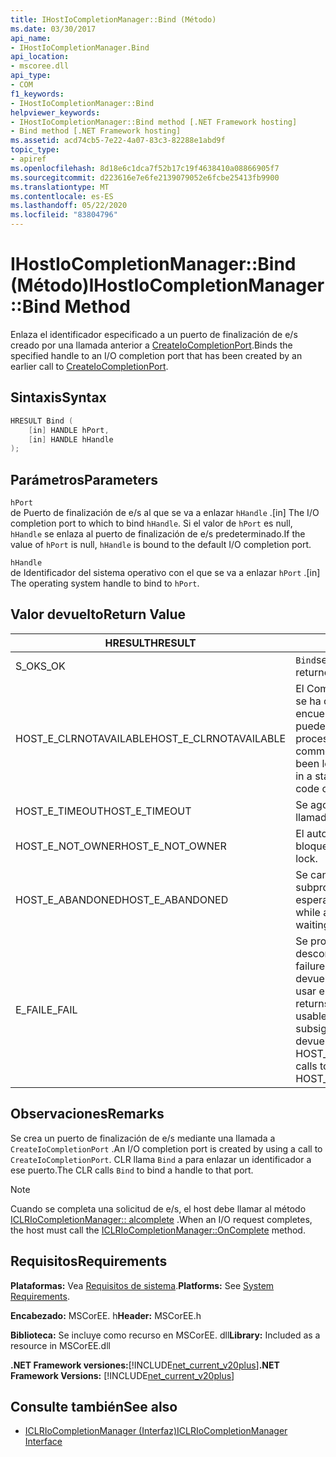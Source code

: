 ```yaml
---
title: IHostIoCompletionManager::Bind (Método)
ms.date: 03/30/2017
api_name:
- IHostIoCompletionManager.Bind
api_location:
- mscoree.dll
api_type:
- COM
f1_keywords:
- IHostIoCompletionManager::Bind
helpviewer_keywords:
- IHostIoCompletionManager::Bind method [.NET Framework hosting]
- Bind method [.NET Framework hosting]
ms.assetid: acd74cb5-7e22-4a07-83c3-82288e1abd9f
topic_type:
- apiref
ms.openlocfilehash: 8d18e6c1dca7f52b17c19f4638410a08866905f7
ms.sourcegitcommit: d223616e7e6fe2139079052e6fcbe25413fb9900
ms.translationtype: MT
ms.contentlocale: es-ES
ms.lasthandoff: 05/22/2020
ms.locfileid: "83804796"
---
```

# <a name="ihostiocompletionmanagerbind-method"></a><span data-ttu-id="1d549-102">IHostIoCompletionManager::Bind (Método)</span><span class="sxs-lookup"><span data-stu-id="1d549-102">IHostIoCompletionManager::Bind Method</span></span>
<span data-ttu-id="1d549-103">Enlaza el identificador especificado a un puerto de finalización de e/s creado por una llamada anterior a [CreateIoCompletionPort](ihostiocompletionmanager-createiocompletionport-method.md).</span><span class="sxs-lookup"><span data-stu-id="1d549-103">Binds the specified handle to an I/O completion port that has been created by an earlier call to [CreateIoCompletionPort](ihostiocompletionmanager-createiocompletionport-method.md).</span></span>  
  
## <a name="syntax"></a><span data-ttu-id="1d549-104">Sintaxis</span><span class="sxs-lookup"><span data-stu-id="1d549-104">Syntax</span></span>  
  
```cpp  
HRESULT Bind (  
    [in] HANDLE hPort,  
    [in] HANDLE hHandle  
);  
```  
  
## <a name="parameters"></a><span data-ttu-id="1d549-105">Parámetros</span><span class="sxs-lookup"><span data-stu-id="1d549-105">Parameters</span></span>  
 `hPort`  
 <span data-ttu-id="1d549-106">de Puerto de finalización de e/s al que se va a enlazar `hHandle` .</span><span class="sxs-lookup"><span data-stu-id="1d549-106">[in] The I/O completion port to which to bind `hHandle`.</span></span> <span data-ttu-id="1d549-107">Si el valor de `hPort` es null, `hHandle` se enlaza al puerto de finalización de e/s predeterminado.</span><span class="sxs-lookup"><span data-stu-id="1d549-107">If the value of `hPort` is null, `hHandle` is bound to the default I/O completion port.</span></span>  
  
 `hHandle`  
 <span data-ttu-id="1d549-108">de Identificador del sistema operativo con el que se va a enlazar `hPort` .</span><span class="sxs-lookup"><span data-stu-id="1d549-108">[in] The operating system handle to bind to `hPort`.</span></span>  
  
## <a name="return-value"></a><span data-ttu-id="1d549-109">Valor devuelto</span><span class="sxs-lookup"><span data-stu-id="1d549-109">Return Value</span></span>  
  
|<span data-ttu-id="1d549-110">HRESULT</span><span class="sxs-lookup"><span data-stu-id="1d549-110">HRESULT</span></span>|<span data-ttu-id="1d549-111">Descripción</span><span class="sxs-lookup"><span data-stu-id="1d549-111">Description</span></span>|  
|-------------|-----------------|  
|<span data-ttu-id="1d549-112">S_OK</span><span class="sxs-lookup"><span data-stu-id="1d549-112">S_OK</span></span>|<span data-ttu-id="1d549-113">`Bind`se devolvió correctamente.</span><span class="sxs-lookup"><span data-stu-id="1d549-113">`Bind` returned successfully.</span></span>|  
|<span data-ttu-id="1d549-114">HOST_E_CLRNOTAVAILABLE</span><span class="sxs-lookup"><span data-stu-id="1d549-114">HOST_E_CLRNOTAVAILABLE</span></span>|<span data-ttu-id="1d549-115">El Common Language Runtime (CLR) no se ha cargado en un proceso o el CLR se encuentra en un estado en el que no puede ejecutar código administrado ni procesar la llamada correctamente.</span><span class="sxs-lookup"><span data-stu-id="1d549-115">The common language runtime (CLR) has not been loaded into a process, or the CLR is in a state in which it cannot run managed code or process the call successfully.</span></span>|  
|<span data-ttu-id="1d549-116">HOST_E_TIMEOUT</span><span class="sxs-lookup"><span data-stu-id="1d549-116">HOST_E_TIMEOUT</span></span>|<span data-ttu-id="1d549-117">Se agotó el tiempo de espera de la llamada.</span><span class="sxs-lookup"><span data-stu-id="1d549-117">The call timed out.</span></span>|  
|<span data-ttu-id="1d549-118">HOST_E_NOT_OWNER</span><span class="sxs-lookup"><span data-stu-id="1d549-118">HOST_E_NOT_OWNER</span></span>|<span data-ttu-id="1d549-119">El autor de la llamada no posee el bloqueo.</span><span class="sxs-lookup"><span data-stu-id="1d549-119">The caller does not own the lock.</span></span>|  
|<span data-ttu-id="1d549-120">HOST_E_ABANDONED</span><span class="sxs-lookup"><span data-stu-id="1d549-120">HOST_E_ABANDONED</span></span>|<span data-ttu-id="1d549-121">Se canceló un evento mientras un subproceso o fibra bloqueados estaba esperando en él.</span><span class="sxs-lookup"><span data-stu-id="1d549-121">An event was canceled while a blocked thread or fiber was waiting on it.</span></span>|  
|<span data-ttu-id="1d549-122">E_FAIL</span><span class="sxs-lookup"><span data-stu-id="1d549-122">E_FAIL</span></span>|<span data-ttu-id="1d549-123">Se produjo un error grave desconocido.</span><span class="sxs-lookup"><span data-stu-id="1d549-123">An unknown catastrophic failure occurred.</span></span> <span data-ttu-id="1d549-124">Cuando un método devuelve E_FAIL, CLR ya no se puede usar en el proceso.</span><span class="sxs-lookup"><span data-stu-id="1d549-124">When a method returns E_FAIL, the CLR is no longer usable within the process.</span></span> <span data-ttu-id="1d549-125">Las llamadas subsiguientes a métodos de hospedaje devuelven HOST_E_CLRNOTAVAILABLE.</span><span class="sxs-lookup"><span data-stu-id="1d549-125">Subsequent calls to hosting methods return HOST_E_CLRNOTAVAILABLE.</span></span>|  
  
## <a name="remarks"></a><span data-ttu-id="1d549-126">Observaciones</span><span class="sxs-lookup"><span data-stu-id="1d549-126">Remarks</span></span>  
 <span data-ttu-id="1d549-127">Se crea un puerto de finalización de e/s mediante una llamada a `CreateIoCompletionPort` .</span><span class="sxs-lookup"><span data-stu-id="1d549-127">An I/O completion port is created by using a call to `CreateIoCompletionPort`.</span></span> <span data-ttu-id="1d549-128">CLR llama `Bind` a para enlazar un identificador a ese puerto.</span><span class="sxs-lookup"><span data-stu-id="1d549-128">The CLR calls `Bind` to bind a handle to that port.</span></span>  
  
> [!NOTE]
> <span data-ttu-id="1d549-129">Cuando se completa una solicitud de e/s, el host debe llamar al método [ICLRIoCompletionManager:: alcomplete](iclriocompletionmanager-oncomplete-method.md) .</span><span class="sxs-lookup"><span data-stu-id="1d549-129">When an I/O request completes, the host must call the [ICLRIoCompletionManager::OnComplete](iclriocompletionmanager-oncomplete-method.md) method.</span></span>  
  
## <a name="requirements"></a><span data-ttu-id="1d549-130">Requisitos</span><span class="sxs-lookup"><span data-stu-id="1d549-130">Requirements</span></span>  
 <span data-ttu-id="1d549-131">**Plataformas:** Vea [Requisitos de sistema](../../get-started/system-requirements.md).</span><span class="sxs-lookup"><span data-stu-id="1d549-131">**Platforms:** See [System Requirements](../../get-started/system-requirements.md).</span></span>  
  
 <span data-ttu-id="1d549-132">**Encabezado:** MSCorEE. h</span><span class="sxs-lookup"><span data-stu-id="1d549-132">**Header:** MSCorEE.h</span></span>  
  
 <span data-ttu-id="1d549-133">**Biblioteca:** Se incluye como recurso en MSCorEE. dll</span><span class="sxs-lookup"><span data-stu-id="1d549-133">**Library:** Included as a resource in MSCorEE.dll</span></span>  
  
 <span data-ttu-id="1d549-134">**.NET Framework versiones:**[!INCLUDE[net_current_v20plus](../../../../includes/net-current-v20plus-md.md)]</span><span class="sxs-lookup"><span data-stu-id="1d549-134">**.NET Framework Versions:** [!INCLUDE[net_current_v20plus](../../../../includes/net-current-v20plus-md.md)]</span></span>  
  
## <a name="see-also"></a><span data-ttu-id="1d549-135">Consulte también</span><span class="sxs-lookup"><span data-stu-id="1d549-135">See also</span></span>

- [<span data-ttu-id="1d549-136">ICLRIoCompletionManager (Interfaz)</span><span class="sxs-lookup"><span data-stu-id="1d549-136">ICLRIoCompletionManager Interface</span></span>](iclriocompletionmanager-interface.md)

